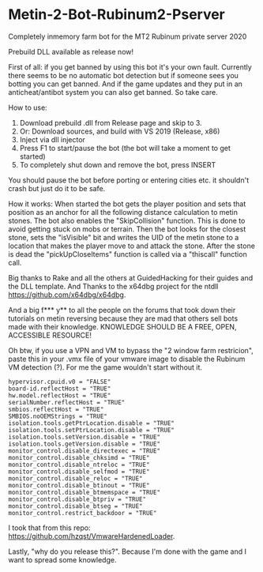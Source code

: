 # Metin-2-Bot-Rubinum2-Pserver

Completely inmemory farm bot for the MT2 Rubinum private server 2020

Prebuild DLL available as release now!

First of all: if you get banned by using this bot it's your own fault. Currently there seems to be no automatic bot detection but if someone
sees you botting you can get banned. And if the game updates and they put in an anticheat/antibot system you can also get banned. So take care.

How to use:
1. Download prebuild .dll from Release page and skip to 3.
2. Or: Download sources, and build with VS 2019 (Release, x86)
3. Inject via dll injector
4. Press F1 to start/pause the bot (the bot will take a moment to get started)
5. To completely shut down and remove the bot, press INSERT

You should pause the bot before porting or entering cities etc. it shouldn't crash but just do it to be safe.

How it works:
When started the bot gets the player position and sets that position as an anchor for all the
following distance calculation to metin stones. The bot also enables the "SkipCollision" function.
This is done to avoid getting stuck on mobs or terrain. Then the bot looks for the closest stone, sets the
"isVisible" bit and writes the UID of the metin stone to a location that makes the player move to
and attack the stone. After the stone is dead the "pickUpCloseItems" function is called via a "thiscall" function call.

Big thanks to Rake and all the others at GuidedHacking for their guides and the DLL template.
And Thanks to the x64dbg project for the ntdll https://github.com/x64dbg/x64dbg.

And a big f*** y** to all the people on the forums that took down their tutorials on metin reversing because they
are mad that others sell bots made with their knowledge. KNOWLEDGE SHOULD BE A FREE, OPEN, ACCESSIBLE RESOURCE!

Oh btw, if you use a VPN and VM to bypass the "2 window farm restricion", paste this in your .vmx file of your vmware image to 
disable the Rubinum VM detection (?). For me the game wouldn't start without it.

```
hypervisor.cpuid.v0 = "FALSE"
board-id.reflectHost = "TRUE"
hw.model.reflectHost = "TRUE"
serialNumber.reflectHost = "TRUE"
smbios.reflectHost = "TRUE"
SMBIOS.noOEMStrings = "TRUE"
isolation.tools.getPtrLocation.disable = "TRUE"
isolation.tools.setPtrLocation.disable = "TRUE"
isolation.tools.setVersion.disable = "TRUE"
isolation.tools.getVersion.disable = "TRUE"
monitor_control.disable_directexec = "TRUE"
monitor_control.disable_chksimd = "TRUE"
monitor_control.disable_ntreloc = "TRUE"
monitor_control.disable_selfmod = "TRUE"
monitor_control.disable_reloc = "TRUE"
monitor_control.disable_btinout = "TRUE"
monitor_control.disable_btmemspace = "TRUE"
monitor_control.disable_btpriv = "TRUE"
monitor_control.disable_btseg = "TRUE"
monitor_control.restrict_backdoor = "TRUE"
```

I took that from this repo: https://github.com/hzqst/VmwareHardenedLoader.

Lastly, "why do you release this?".
Because I'm done with the game and I want to spread some knowledge.
